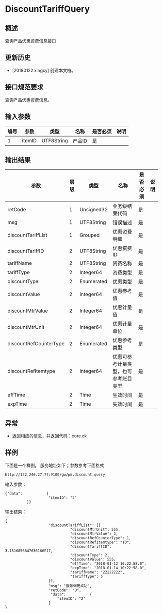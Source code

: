 # DiscountTariffQuery

## 概述

查询产品优惠资费信息接口


## 更新历史

 - [20180122 xingxy] 创建本文档。
## 接口规范要求
查询产品优惠资费信息。

## 输入参数

| 编号 | 参数 | 类型 | 名称 | 是否必须 |说明 |
| ---- | ---- | ---- | ---- | ---- | ---- |
| 1 | itemID | UTF8String| 产品ID | 是 | |


## 输出结果
| 参数 | 层级 | 类型 | 名称 | 是否必须 |说明 |
| ---- | ---- | ---- | ---- | ---- | ---- |
| retCode | 1 | Unsigned32 | 业务级结果代码 | 是 | |
| msg | 1 | UTF8String | 错误描述 | 是 | |
| discountTariffList | 1 | Grouped | 优惠资费明细 | 是 | |
| discountTariffID | 2 | UTF8String | 优惠资费ID | 是 | |
| tariffName | 2 | UTF8String | 资费名称 | 是 | |
| tariffType | 2 | Integer64 | 资费类型 | 是 | |
| discountType | 2 | Enumerated | 优惠类型 | 是 | |
| discountValue | 2 | Integer64 | 优惠参考值 | 是 | |
| discountMtrValue | 2 | Integer64 | 优惠计量值 | 是 | |
| discountMtrUnit | 2 | Integer64 | 优惠计量单位 | 是 | |
| discountRefCounterType | 2 | Enumerated | 优惠参考类型 | 是 | |
| discountRefItemtype | 2 | Integer64 | 优惠可参考计量类型，也可参考账目类型 | 是 | |
| effTime | 2 | Time | 生效时间 | 是 | |
| expTime | 2 | Time | 失效时间 | 是 | |
## 异常
 * 返回相应的信息，并返回代码：core.ok
 
## 样例

下面是一个样例，
服务地址如下；参数参考下面格式
```
http://132.246.27.77:9100/gw/pm.discount.query
```

输入参数：
```
{"data":           {
                    "itemID": "2"
          }}
```

输出结果：
```
{
					"discountTariffList": [{
                              "discountMtrUnit": 555,
                              "discountMtrValue": 2,
                              "discountRefCounterType": 1,
							  "discountRefItemtype": "10",
                              "discountTariffID": 3.1516856847636166E17,
                              "discountType": 2,
                              "discountValue": 555,
                              "effTime": "2018-01-12 10:22:58.0",
                              "expTime": "2018-01-14 10:22:58.0",
                              "tariffName": "22222222",
                              "tariffType": 5
                    }],
                    "msg": "服务调用成功",
                    "retCode": "0", 
		 			 "data":           {
                    	"itemID": "2"
          			}
}
```



